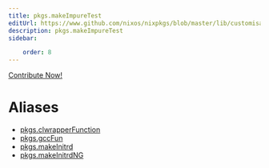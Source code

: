 ```yaml
---
title: pkgs.makeImpureTest
editUrl: https://www.github.com/nixos/nixpkgs/blob/master/lib/customisation.nix#L125C35
description: pkgs.makeImpureTest
sidebar:

    order: 8
---
```


<a href="https://www.github.com/nixos/nixpkgs/blob/master/lib/customisation.nix#L125C35">Contribute Now!</a>


# Aliases

- [pkgs.clwrapperFunction](/nix-doc-comments/reference/pkgs/pkgs-clwrapperFunction)
- [pkgs.gccFun](/nix-doc-comments/reference/pkgs/pkgs-gccFun)
- [pkgs.makeInitrd](/nix-doc-comments/reference/pkgs/pkgs-makeInitrd)
- [pkgs.makeInitrdNG](/nix-doc-comments/reference/pkgs/pkgs-makeInitrdNG)


